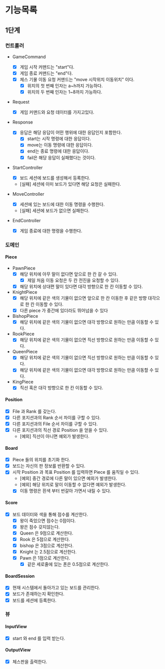 # 기능목록

## 1단계

### 컨트롤러

- GameCommand
    - [x] 게임 시작 커맨드는 "start"다.
    - [x] 게임 종료 커맨드는 "end"다.
    - [x] 체스 기물 이동 요청 커맨드는 "move 시작위치 이동위치" 이다.
        - [x] 위치의 첫 번째 인자는 a~h까지 가능하다.
        - [x] 위치의 두 번째 인자는 1~8까지 가능하다.

- Request
    - [x] 게임 커맨드와 요청 데이터를 가지고있다.

- Response
    - [x] 응답은 해당 응답이 어떤 행위에 대한 응답인지 포함한다.
        - [x] start는 시작 명령에 대한 응답이다.
        - [x] move는 이동 명령에 대한 응답이다.
        - [x] end는 종료 명령에 대한 응답이다.
        - [x] fail은 해당 응답이 실패했다는 것이다.

- StartController
    - [x] 보드 세션에 보드를 생성해서 등록한다.
    - [실패] 세션에 이미 보드가 있다면 해당 요청은 실패한다.

- MoveController
    - [x] 세션에 있는 보드에 대한 이동 명령을 수행한다.
    - [실패] 세션에 보드가 없으면 실패한다.

- EndController
    - [x] 게임 종료에 대한 명령을 수행한다.

### 도메인

#### Piece

- PawnPiece
    - [x] 해당 위치에 아무 말이 없다면 앞으로 한 칸 갈 수 있다.
        - [x] 제일 처음 이동 요청은 두 칸 전진을 요청할 수 있다.
    - [x] 해당 위치에 상대편 말이 있다면 대각 방향으로 한 칸 이동할 수 있다.

- KnightPiece
    - [x] 해당 위치에 같은 색의 기물이 없으면 앞으로 한 칸 이동한 후 같은 방향 대각으로 한 칸 이동할 수 있다.
    - [x] 다른 piece 가 중간에 있더라도 뛰어넘을 수 있다

- BishopPiece
    - [x] 해당 위치에 같은 색의 기물이 없으면 대각 방향으로 원하는 만큼 이동할 수 있다.

- RookPiece
    - [x] 해당 위치에 같은 색의 기물이 없으면 직선 방향으로 원하는 만큼 이동할 수 있다.

- QueenPiece
    - [x] 해당 위치에 같은 색의 기물이 없으면 직선 방향으로 원하는 만큼 이동할 수 있다.
    - [x] 해당 위치에 같은 색의 기물이 없으면 대각 방향으로 원하는 만큼 이동할 수 있다.

- KingPiece
    - [x] 직선 혹은 대각 방향으로 한 칸 이동할 수 있다.

#### Position

- [x] File 과 Rank 를 갖는다.
- [x] 다른 포지션과의 Rank 순서 차이를 구할 수 있다.
- [x] 다른 포지션과의 File 순서 차이를 구할 수 있다.
- [x] 다른 포지션과의 직선 경로 Position 을 얻을 수 있다.
    - [예외] 직선이 아니면 예외가 발생한다.

#### Board

- [x] Piece 들의 위치를 초기화 한다.
- [x] 보드는 자신의 판 정보를 반환할 수 있다.
- [x] 시작 Position 과 목표 Position 를 입력하면 Piece 를 움직일 수 있다.
    - [예외] 중간 경로에 다른 말이 있으면 예외가 발생한다.
    - [예외] 해당 위치로 말이 이동할 수 없다면 예외가 발생한다.
    - [x] 이동 명령은 흰색 부터 번갈아 가면서 내릴 수 있다.

#### Score

- [x] 보드 데이터와 색을 통해 점수를 계산한다.
    - [x] 왕이 죽었으면 점수는 0점이다.
    - [x] 왕은 점수 갖지않는다.
    - [x] Queen 은 9점으로 계산한다.
    - [x] Rook 은 5점으로 계산한다.
    - [x] bishop 은 3점으로 계산한다.
    - [x] Knight 는 2.5점으로 계산한다.
    - [x] Pawn 은 1점으로 계산한다.
        - [x] 같은 세로줄에 있는 폰은 0.5점으로 계산한다.

#### BoardSession

- [x] 현재 시스템에서 돌아가고 있는 보드를 관리한다.
- [x] 보드가 존재하는지 확인한다.
- [x] 보드를 세션에 등록한다.

### 뷰

#### InputView

- [x] start 와 end 를 입력 받는다.

#### OutputView

- [x] 체스판을 출력한다.
